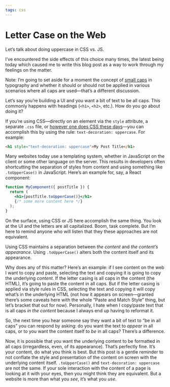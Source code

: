 ```yaml
---
tags: css
---
```


# Letter Case on the Web

Let’s talk about doing uppercase in CSS vs. JS.

I’ve encountered the side effects of this choice many times, the latest being today which caused me to write this blog post as a way to work through my feelings on the matter.

Note: I’m going to set aside for a moment the concept of [small caps](https://en.wikipedia.org/wiki/Small_caps) in typography and whether it should or should not be applied in various scenarios where all caps are used—that’s a different discussion.

Let’s say you’re building a UI and you want a bit of text to be all caps. This commonly happens with headings (`<h1>`, `<h2>`, etc.). How do you go about doing it?

If you’re using CSS—directly on an element via the `style` attribute, a separate `.css` file, or [however one does CSS these days](https://blog.jim-nielsen.com/2019/thoughts-on-jeremy-keiths-split/)—you can accomplish this by using the rule: `text-decoration: uppercase`. For example:

```html
<h1 style="text-decoration: uppercase">My Post Title</h1>
```

Many websites today use a templating system, whether in JavaScript on the client or some other language on the server. This results in developers often shortcutting the separation of styles from content and using something like `.toUpperCase()` in JavaScript. Here’s an example for, say, a React component:

```jsx
function MyComponent({ postTitle }) {
  return (
    <h1>{postTitle.toUpperCase()}</h1>
    {/* some more content here */}
  );
}
```

On the surface, using CSS or JS here accomplish the same thing. You look at the UI and the letters are all capitalized. Boom, task complete. But I’m here to remind anyone who will listen that they these approaches are not equivalent.

Using CSS maintains a separation between _the content_ and _the content’s appearance_. Using `.toUpperCase()` alters both the content itself and its appearance.

Why does any of this matter? Here’s an example: if I see content on the web I want to copy and paste, selecting the text and copying it is going to copy the underlying _content_. If the letter casing is all caps in the content (the HTML), it’s going to paste the content in all caps. But if the letter casing is applied via style rules in CSS, selecting the text and copying it will copy what’s in the underlying HTML (not how it appears on screen—granted there’s some caveats here with the whole “Paste and Match Style” thing, but let’s bracket that out for now). Personally, I hate when I copy/paste text that is all caps _in the content_ because I always end up having to reformat it. 

So, the next time you hear someone say they want a bit of text to “be in all caps” you can respond by asking: do you want the text to _appear_ in all caps, or to you want the content itself to _be_ in all caps? There’s a difference.

Now, it is possible that you want the underlying content to be formatted in all caps (irregardless, even, of its appearance). That’s perfectly fine. It’s your content, do what you think is best. But this post is a gentle reminder to not conflate the style and presentation of the content on screen with the underlying content itself. `.toUpperCase()` and `text-decoration: uppercase` are not the same. If your sole interaction with the content of a page is looking at it with your eyes, then you might think they are equivalent. But a website is more than what you _see_, it’s what you _use_.

